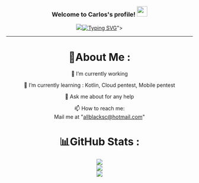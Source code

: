 <h3 align="center">
  Welcome to Carlos's profile!
  <img src="https://media.giphy.com/media/hvRJCLFzcasrR4ia7z/giphy.gif" width="28">
</h3>
<p align="center">
  <a href="[https://github.com/Carlos96999/](https://github.com/Carlos96999/Carlos96999)"><img src="<a href="https://git.io/typing-svg"><img src="https://readme-typing-svg.herokuapp.com?font=Fira+Code&pause=1000&color=A322F7&background=FF6D0800&center=true&width=435&lines=Hi%2C+I'm+Carlos;I'm+an+ethical+hacker" alt="Typing SVG" /></a>"></a>
</p>

---
<div align="center">

# 💫About Me :
🔭 I’m currently working
  
🌱 I’m currently learning : Kotlin, Cloud pentest, Mobile pentest

  💬 Ask me about for any help

  📫 How to reach me:  
  Mail me at "allblacksc@hotmail.com"
  
# 📊GitHub Stats :
![](https://github-readme-stats.vercel.app/api?username=Carlos96999&theme=radical&hide_border=false&include_all_commits=false&count_private=false)<br/>
![](https://github-readme-streak-stats.herokuapp.com//?user=Carlos96999&theme=radical&hide_border=false)<br/>
![](https://github-readme-stats.vercel.app/api/top-langs/?username=Carlos96999&theme=radical&hide_border=false&include_all_commits=false&count_private=false&layout=compact)
